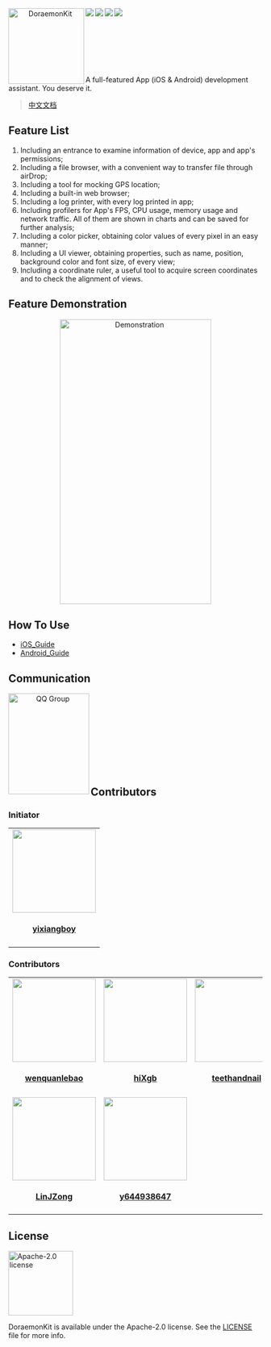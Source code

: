 <div align="center">    
 <img src="https://javer.oss-cn-shanghai.aliyuncs.com/doraemon/github/DoraemonKit_github.png" width = "150" height = "150" alt="DoraemonKit" align=left />
 <img src="https://img.shields.io/github/license/didi/DoraemonKit.svg" align=left />
 <img src="https://img.shields.io/badge/Android-2.2.2-blue.svg" align=left />
 <img src="https://img.shields.io/badge/iOS-2.0.0-yellow.svg" align=left />
 <img src="https://img.shields.io/badge/PRs-welcome-brightgreen.svg" align=left />
</div>

<br/>
<br/>
<br/>
<br/>
<br/>
<br/>
<br/>

A full-featured App (iOS & Android) development assistant. You deserve it.

> [中文文档](README.md)

## Feature List

1. Including an entrance to examine information of device, app and app's permissions;
2. Including a file browser, with a convenient way to transfer file through airDrop;
3. Including a tool for mocking GPS location;
4. Including a built-in web browser;
5. Including a log printer, with every log printed in app;
6. Including profilers for App's FPS, CPU usage, memory usage and network traffic. All of them are shown in charts and can be saved for further analysis;
7. Including a color picker, obtaining color values of every pixel in an easy manner;
8. Including a UI viewer, obtaining properties, such as name, position, background color and font size, of every view;
9. Including a coordinate ruler, a useful tool to acquire screen coordinates and to check the alignment of views.

## Feature Demonstration

<div align="center">    
 <img src="https://javer.oss-cn-shanghai.aliyuncs.com/doraemon/DoraemonKit2/DoraemonKit2.png" width = "300" height = "565" alt="Demonstration" align=center />
</div>

## How To Use

- [iOS_Guide](Doc/iOS_en_guide.md)
- [Android_Guide](Doc/android_en_guide.md)

## Communication

<div align="center">    
 <img src="https://javer.oss-cn-shanghai.aliyuncs.com/doraemon/github/DoraemonKitQQ.jpeg" width = "160" height = "200" alt="QQ Group" align=left />
</div>

<br/>
<br/>
<br/>
<br/>
<br/>
<br/>
<br/>
<br/>
<br/>

## Contributors

### Initiator

<table id='team'>
    <tr>
        <td id='yixiangboy'>
            <a href='https://github.com/yixiangboy'>
                      <img src='https://github.com/yixiangboy.png?v=3&s=330' width="165" height="165">
               </a>
            <h4 align='center'>
                      <a href='https://github.com/yixiangboy'>yixiangboy</a>
               </h4>
        </td>
    </tr>
</table>

### Contributors

<table id='team'>
    <tr>
        <td id='wenquanlebao'>
            <a href='https://github.com/wenquanlebao'>
                      <img src='https://github.com/wenquanlebao.png?v=3&s=330' width="165" height="165">
               </a>
            <h4 align='center'>
                      <a href='https://github.com/wenquanlebao'>wenquanlebao</a>
               </h4>
        </td>
        <td id='hiXgb'>
            <a href='https://github.com/hiXgb'>
                      <img src='https://github.com/hiXgb.png?v=3&s=330' width="165" height="165">
               </a>
            <h4 align='center'>
                      <a href='https://github.com/hiXgb'>hiXgb</a>
               </h4>
        </td>
        <td id='teethandnail'>
            <a href='https://github.com/teethandnail'>
                      <img src='https://github.com/teethandnail.png?v=3&s=330' width="165" height="165">
               </a>
            <h4 align='center'>
                      <a href='https://github.com/teethandnail'>teethandnail</a>
               </h4>
        </td>
        <td id='wanglikun7342'>
            <a href='https://github.com/wanglikun7342'>
                      <img src='https://github.com/wanglikun7342.png?v=3&s=330' width="165" height="165">
               </a>
            <h4 align='center'>
                      <a href='https://github.com/wanglikun7342'>wanglikun7342</a>
               </h4>
        </td>
        <td id='Chinnko'>
            <a href='https://github.com/Chinnko'>
                      <img src='https://github.com/Chinnko.png?v=3&s=330' width="165" height="165">
               </a>
            <h4 align='center'>
                      <a href='https://github.com/Chinnko'>Chinnko</a>
               </h4>
        </td>
    </tr>
    <tr>
        <td id='LinJZong'>
            <a href='https://github.com/LinJZong'>
                      <img src='https://github.com/LinJZong.png?v=3&s=330' width="165" height="165">
               </a>
            <h4 align='center'>
                      <a href='https://github.com/LinJZong'>LinJZong</a>
               </h4>
        </td>
        <td id='y644938647'>
            <a href='https://github.com/y644938647'>
                      <img src='https://github.com/y644938647.png?v=3&s=330' width="165" height="165">
               </a>
            <h4 align='center'>
                      <a href='https://github.com/y644938647'>y644938647</a>
               </h4>
        </td>
    </tr>
</table>

## License

<img alt="Apache-2.0 license" src="https://lucene.apache.org/images/mantle-power.png" width="128">

DoraemonKit is available under the Apache-2.0 license. See the [LICENSE](LICENSE) file for more info.
